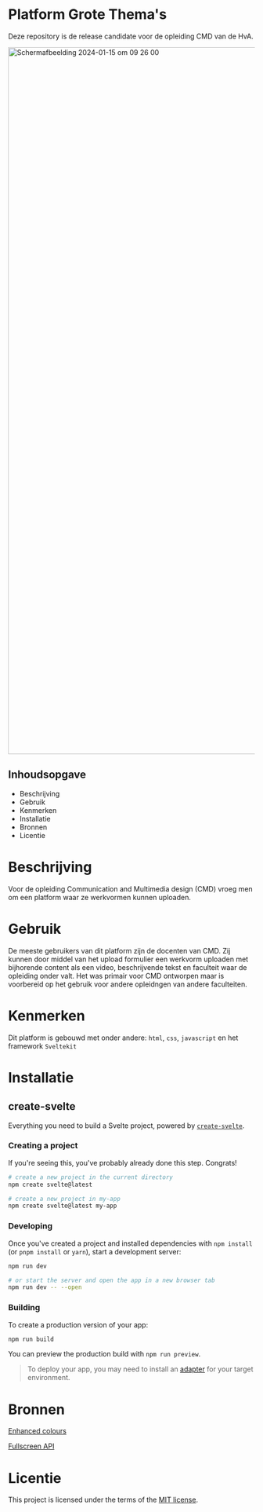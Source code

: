 # Platform Grote Thema's 

Deze repository is de release candidate voor de opleiding CMD van de HvA. 

<img width="1440" alt="Scherm­afbeelding 2024-01-15 om 09 26 00" src="https://github.com/Tristandemuijnck/lets-jam-webapplicatie/assets/89298385/73c761a7-6b16-40c1-80e5-ada6b99c00b2">

## Inhoudsopgave

* Beschrijving
* Gebruik
* Kenmerken
* Installatie
* Bronnen
* Licentie

# Beschrijving

Voor de opleiding Communication and Multimedia design (CMD) vroeg men om een platform waar ze werkvormen kunnen uploaden. 

# Gebruik

De meeste gebruikers van dit platform zijn de docenten van CMD. Zij kunnen door middel van het upload formulier een werkvorm uploaden met bijhorende content als een video, beschrijvende tekst en faculteit waar de opleiding onder valt. Het was primair voor CMD ontworpen maar is voorbereid op het gebruik voor andere opleidngen van andere faculteiten.

# Kenmerken

Dit platform is gebouwd met onder andere: `html`, `css`, `javascript` en het framework `Sveltekit`

# Installatie 
## create-svelte

Everything you need to build a Svelte project, powered by [`create-svelte`](https://github.com/sveltejs/kit/tree/master/packages/create-svelte).

### Creating a project

If you're seeing this, you've probably already done this step. Congrats!

```bash
# create a new project in the current directory
npm create svelte@latest

# create a new project in my-app
npm create svelte@latest my-app
```

### Developing

Once you've created a project and installed dependencies with `npm install` (or `pnpm install` or `yarn`), start a development server:

```bash
npm run dev

# or start the server and open the app in a new browser tab
npm run dev -- --open
```

### Building

To create a production version of your app:

```bash
npm run build
```

You can preview the production build with `npm run preview`.

> To deploy your app, you may need to install an [adapter](https://kit.svelte.dev/docs/adapters) for your target environment.

# Bronnen
[Enhanced colours](https://oklch.com/)

[Fullscreen API](https://developer.mozilla.org/en-US/docs/Web/API/Fullscreen_API)

# Licentie

This project is licensed under the terms of the [MIT license](./LICENSE).
